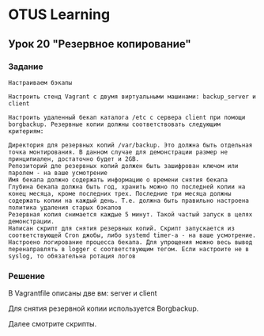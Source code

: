 # OTUS Learning
## Урок 20 "Резервное копирование"

### Задание

```angular2html
Настраиваем бэкапы

Настроить стенд Vagrant с двумя виртуальными машинами: backup_server и client

Настроить удаленный бекап каталога /etc c сервера client при помощи borgbackup. Резервные копии должны соответствовать следующим критериям:

Директория для резервных копий /var/backup. Это должна быть отдельная точка монтирования. В данном случае для демонстрации размер не принципиален, достаточно будет и 2GB.
Репозиторий дле резервных копий должен быть зашифрован ключом или паролем - на ваше усмотрение
Имя бекапа должно содержать информацию о времени снятия бекапа
Глубина бекапа должна быть год, хранить можно по последней копии на конец месяца, кроме последних трех. Последние три месяца должны содержать копии на каждый день. Т.е. должна быть правильно настроена политика удаления старых бэкапов
Резервная копия снимается каждые 5 минут. Такой частый запуск в целях демонстрации.
Написан скрипт для снятия резервных копий. Скрипт запускается из соответствующей Cron джобы, либо systemd timer-а - на ваше усмотрение.
Настроено логирование процесса бекапа. Для упрощения можно весь вывод перенаправлять в logger с соответствующим тегом. Если настроите не в syslog, то обязательна ротация логов
```
### Решение

В Vagrantfile описаны две вм: server и client

Для снятия резервной копии используется Borgbackup.

Далее смотрите скрипты.
